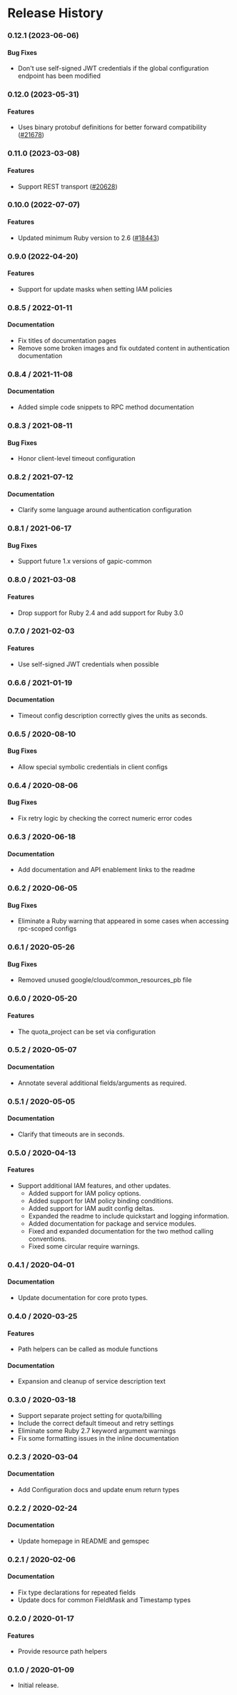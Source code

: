 # Release History

### 0.12.1 (2023-06-06)

#### Bug Fixes

* Don't use self-signed JWT credentials if the global configuration endpoint has been modified 

### 0.12.0 (2023-05-31)

#### Features

* Uses binary protobuf definitions for better forward compatibility ([#21678](https://github.com/googleapis/google-cloud-ruby/issues/21678)) 

### 0.11.0 (2023-03-08)

#### Features

* Support REST transport ([#20628](https://github.com/googleapis/google-cloud-ruby/issues/20628)) 

### 0.10.0 (2022-07-07)

#### Features

* Updated minimum Ruby version to 2.6 ([#18443](https://github.com/googleapis/google-cloud-ruby/issues/18443)) 

### 0.9.0 (2022-04-20)

#### Features

* Support for update masks when setting IAM policies

### 0.8.5 / 2022-01-11

#### Documentation

* Fix titles of documentation pages
* Remove some broken images and fix outdated content in authentication documentation

### 0.8.4 / 2021-11-08

#### Documentation

* Added simple code snippets to RPC method documentation

### 0.8.3 / 2021-08-11

#### Bug Fixes

* Honor client-level timeout configuration

### 0.8.2 / 2021-07-12

#### Documentation

* Clarify some language around authentication configuration

### 0.8.1 / 2021-06-17

#### Bug Fixes

* Support future 1.x versions of gapic-common

### 0.8.0 / 2021-03-08

#### Features

* Drop support for Ruby 2.4 and add support for Ruby 3.0

### 0.7.0 / 2021-02-03

#### Features

* Use self-signed JWT credentials when possible

### 0.6.6 / 2021-01-19

#### Documentation

* Timeout config description correctly gives the units as seconds.

### 0.6.5 / 2020-08-10

#### Bug Fixes

* Allow special symbolic credentials in client configs

### 0.6.4 / 2020-08-06

#### Bug Fixes

* Fix retry logic by checking the correct numeric error codes

### 0.6.3 / 2020-06-18

#### Documentation

* Add documentation and API enablement links to the readme

### 0.6.2 / 2020-06-05

#### Bug Fixes

* Eliminate a Ruby warning that appeared in some cases when accessing rpc-scoped configs

### 0.6.1 / 2020-05-26

#### Bug Fixes

* Removed unused google/cloud/common_resources_pb file

### 0.6.0 / 2020-05-20

#### Features

* The quota_project can be set via configuration

### 0.5.2 / 2020-05-07

#### Documentation

* Annotate several additional fields/arguments as required.

### 0.5.1 / 2020-05-05

#### Documentation

* Clarify that timeouts are in seconds.

### 0.5.0 / 2020-04-13

#### Features

* Support additional IAM features, and other updates.
  * Added support for IAM policy options.
  * Added support for IAM policy binding conditions.
  * Added support for IAM audit config deltas.
  * Expanded the readme to include quickstart and logging information.
  * Added documentation for package and service modules.
  * Fixed and expanded documentation for the two method calling conventions.
  * Fixed some circular require warnings.

### 0.4.1 / 2020-04-01

#### Documentation

* Update documentation for core proto types.

### 0.4.0 / 2020-03-25

#### Features

* Path helpers can be called as module functions

#### Documentation

* Expansion and cleanup of service description text

### 0.3.0 / 2020-03-18

* Support separate project setting for quota/billing
* Include the correct default timeout and retry settings
* Eliminate some Ruby 2.7 keyword argument warnings
* Fix some formatting issues in the inline documentation

### 0.2.3 / 2020-03-04

#### Documentation

* Add Configuration docs and update enum return types

### 0.2.2 / 2020-02-24

#### Documentation

* Update homepage in README and gemspec

### 0.2.1 / 2020-02-06

#### Documentation

* Fix type declarations for repeated fields
* Update docs for common FieldMask and Timestamp types

### 0.2.0 / 2020-01-17

#### Features

* Provide resource path helpers

### 0.1.0 / 2020-01-09

* Initial release.
